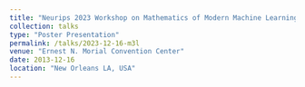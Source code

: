 ```yaml
---
title: "Neurips 2023 Workshop on Mathematics of Modern Machine Learning"
collection: talks
type: "Poster Presentation"
permalink: /talks/2023-12-16-m3l
venue: "Ernest N. Morial Convention Center"
date: 2013-12-16
location: "New Orleans LA, USA"
---
```




